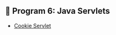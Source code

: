 
## 📌 Program 6: Java Servlets

- [Cookie Servlet](https://github.com/Nisarga0904/Advanced-Java/blob/main/Output/Servlet6b.png)
